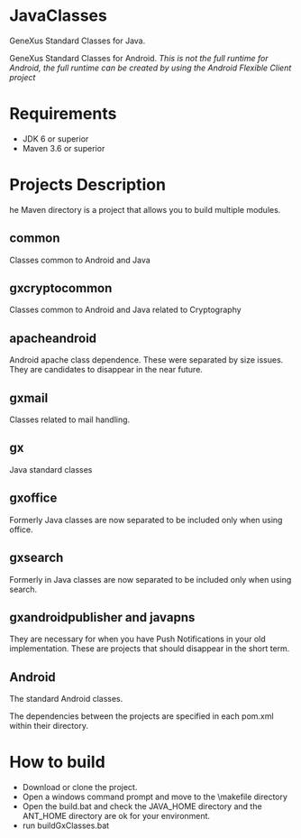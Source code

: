 # JavaClasses
GeneXus Standard Classes for Java.

GeneXus Standard Classes for Android. *This is not the full runtime for Android, the full runtime can be created by using the Android Flexible Client project*

# Requirements

- JDK 6 or superior
- Maven 3.6 or superior

# Projects Description

he Maven directory is a project that allows you to build multiple modules.

## common
Classes common to Android and Java

## gxcryptocommon

Classes common to Android and Java related to Cryptography

## apacheandroid

Android apache class dependence. These were separated by size issues. They are candidates to disappear in the near future.

## gxmail

Classes related to mail handling.

## gx

Java standard classes

## gxoffice

Formerly Java classes are now separated to be included only when using office.

## gxsearch

Formerly in Java classes are now separated to be included only when using search.

## gxandroidpublisher and javapns

They are necessary for when you have Push Notifications in your old implementation. These are projects that should disappear in the short term.

## Android

The standard Android classes.

The dependencies between the projects are specified in each pom.xml within their directory.


# How to build

- Download or clone the project. 
- Open a windows command prompt and move to the <project dir>\makefile directory
- Open the build.bat and check the JAVA_HOME directory and the ANT_HOME directory are ok for your environment.
- run buildGxClasses.bat


